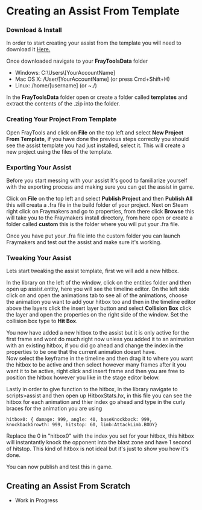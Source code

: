# Creating an Assist From Template

### Download & Install
In order to start creating your assist from the template you will need to download it [Here.](https://cdn.mcleodgaming.com/fraytools/downloads/17745ac3/fraymakers-assist-template-0.1.0.zip)

Once downloaded navigate to your **FrayToolsData** folder

 - Windows: C:\Users\\[YourAccountName]
 - Mac OS X: /User/[YourAccountName] (or press Cmd+Shift+H)
 - Linux: /home/[username] (or ~./)

In the **FrayToolsData** folder open or create a folder called **templates** and extract the contents of the .zip into the folder.

### Creating Your Project From Template
Open FrayTools and click on **File** on the top left and select **New Project From Template**, if you have done the previous steps correctly
you should see the assist template you had just installed, select it. This will create a new project using the files of the template.

### Exporting Your Assist
Before you start messing with your assist It's good to familiarize yourself with the exporting process and making sure you can get the assist in game.

Click on **File** on the top left and select **Publish Project** and then **Publish All** this will creata a .fra file in the build folder of your project.
Next on Steam right click on Fraymakers and go to properties, from there click **Browse** this will take you to the Fraymakers install directory, from here
open or create a folder called **custom** this is the folder where you will put your .fra file.

Once you have put your .fra file into the custom folder you can launch Fraymakers and test out the assist and make sure it's working.

### Tweaking Your Assist
Lets start tweaking the assist template, first we will add a new hitbox.

In the library on the left of the window, click on the entities folder and then open up assist.entity, here you will see the timeline editor. On the left side
click on and open the animations tab to see all of the animations, choose the animation you want to add your hitbox too and then in the timeline editor above the
layers click the insert layer button and select **Collision Box** click the layer and open the properties on the right side of the window. Set the collision box type
to **Hit Box**.

You now have added a new hitbox to the assist but it is only active for the first frame and wont do much right now unless you added it to an animation with an existing hitbox, if you did go ahead and change the index in the properties to be one that the current animation doesnt have.\
Now select the keyframe in the timeline and then drag it to where you want the hitbox to be active and then select however many frames after it you want it to be active, right click and insert frame and then you are free to position the hitbox however you like in the stage editor below.

Lastly in order to give function to the hitbox, in the library navigate to scripts>assist and then open up HitboxStats.hx, in this file you can see the hitbox for
each animation and thier index go ahead and type in the curly braces for the animation you are using 

    hitbox0: { damage: 999, angle: 40, baseKnockback: 999, knockbackGrowth: 999, hitstop: 60, limb:AttackLimb.BODY}

Replace the 0 in "hitbox0" with the index you set for your hitbox, this hitbox will instantantly knock the opponent into the blast zone and have 1 second of hitstop.
This kind of hitbox is not ideal but it's just to show you how it's done.

You can now publish and test this in game.

## Creating an Assist From Scratch
- Work in Progress
